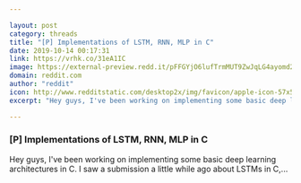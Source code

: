 ```yaml
---

layout: post
category: threads
title: "[P] Implementations of LSTM, RNN, MLP in C"
date: 2019-10-14 00:17:31
link: https://vrhk.co/31eA1IC
image: https://external-preview.redd.it/pFFGYjO6lufTrmMUT9ZwJqLG4ayomd2cA2y8ZFWhtBE.jpg?width=400&height=209.42408377&auto=webp&s=4a4c6e32f52a0fa031e3c4f88034694c12f79803
domain: reddit.com
author: "reddit"
icon: http://www.redditstatic.com/desktop2x/img/favicon/apple-icon-57x57.png
excerpt: "Hey guys, I've been working on implementing some basic deep learning architectures in C. I saw a submission a little while ago about LSTMs in C,..."

---
```


### [P] Implementations of LSTM, RNN, MLP in C

Hey guys, I've been working on implementing some basic deep learning architectures in C. I saw a submission a little while ago about LSTMs in C,...